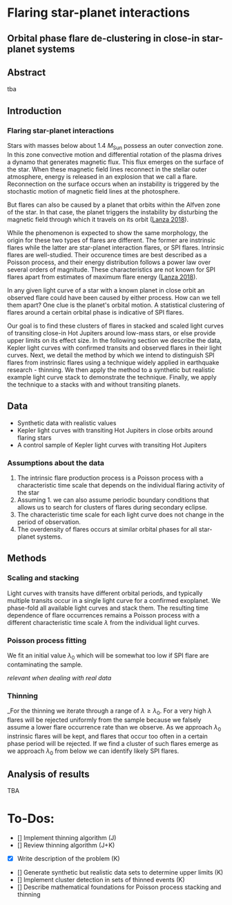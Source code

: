 # Flaring star-planet interactions
## Orbital phase flare de-clustering in close-in star-planet systems

## Abstract

tba

## Introduction

### Flaring star-planet interactions

Stars with masses below about 1.4 $M_\text{Sun}$ possess an outer convection zone. In this zone convective motion and differential rotation of the plasma drives a dynamo that generates magnetic flux. This flux emerges on the surface of the star. When these magnetic field lines reconnect in the stellar outer atmosphere, energy is released in an explosion that we call a flare. Reconnection on the surface occurs when an instability is triggered by the stochastic motion of magnetic field lines at the photosphere.

But flares can also be caused by a planet that orbits within the Alfven zone of the star. In that case, the planet triggers the instability by disturbing the magnetic field through which it travels on its orbit ([Lanza 2018](https://ui.adsabs.harvard.edu/abs/2018A%26A...610A..81L/abstract)). 

While the phenomenon is expected to show the same morphology, the origin for these two types of flares are different. The former are instrinsic flares while the latter are star-planet interaction flares, or SPI flares. Intrinsic flares are well-studied. Their occurence times are best described as a Poisson process, and their energy distribution follows a power law over several orders of magnitude. These characteristics are not known for SPI flares apart from estimates of maximum flare energy ([Lanza 2018](https://ui.adsabs.harvard.edu/abs/2018A%26A...610A..81L/abstract)). 

In any given light curve of a star with a known planet in close orbit an observed flare could have been caused by either process. How can we tell them apart? One clue is the planet's orbital motion. A statistical clustering of flares around a certain orbital phase is indicative of SPI flares. 

Our goal is to find these clusters of flares in stacked and scaled light curves of transiting close-in Hot Jupiters around low-mass stars, or else provide upper limits on its effect size. In the following section we describe the data, Kepler light curves with confirmed transits and observed flares in their light curves. Next, we detail the method by which we intend to distinguish SPI flares from instrinsic flares using a technique widely applied in earthquake research - thinning. We then apply the method to a synthetic but realistic example light curve stack to demonstrate the technique. Finally, we apply the technique to a stacks with and without transiting planets.  

## Data

- Synthetic data with realistic values
- Kepler light curves with transiting Hot Jupiters in close orbits around flaring stars
- A control sample of Kepler light curves with transiting Hot Jupiters

### Assumptions about the data

1. The intrinsic flare production process is a Poisson process with a characteristic time scale that depends on the individual flaring activity of the star
2. Assuming 1. we can also assume periodic boundary conditions that allows us to search for clusters of flares during secondary eclipse.
3. The characteristic time scale for each light curve does not change in the period of observation.
4. The overdensity of flares occurs at similar orbital phases for all star-planet systems.

## Methods

### Scaling and stacking

Light curves with transits have different orbital periods, and typically multiple transits occur in a single light curve for a confirmed exoplanet. We phase-fold all available light curves and stack them. The resulting time dependence of flare occurrences remains a Poisson process with a different characteristic time scale $\lambda$ from the individual light curves.


### Poisson process fitting

We fit an initial value $\lambda_0$ which will be somewhat too low if SPI flare are contaminating the sample.

_relevant when dealing with real data_

### Thinning


_For the thinning we iterate through a range of $\lambda \geq \lambda_0$. For a very high $\lambda$ flares will be rejected uniformly from the sample because we falsely assume a lower flare occurrence rate than we observe. As we approach $\lambda_0$ instrinsic flares will be kept, and flares that occur too often in a certain phase period will be rejected. If we find a cluster of such flares emerge as we approach $\lambda_0$ from below we can identify likely SPI flares.

## Analysis of results

TBA

# To-Dos:

- [] Implement thinning algorithm (J)
- [] Review thinning algorithm (J+K)
- [x] Write description of the problem (K)
- [] Generate synthetic but realistic data sets to determine upper limits (K)
- [] Implement cluster detection in sets of thinned events (K)
- [] Describe mathematical foundations for Poisson process stacking and thinning 





